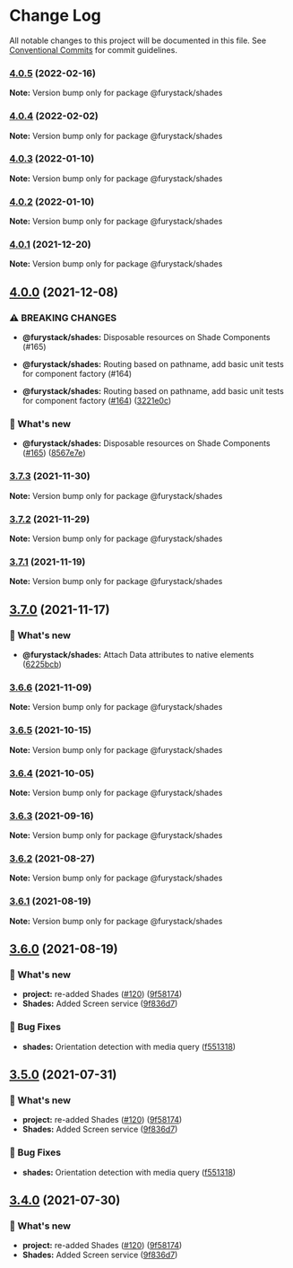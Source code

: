# Change Log

All notable changes to this project will be documented in this file.
See [Conventional Commits](https://conventionalcommits.org) for commit guidelines.

### [4.0.5](https://github.com/furystack/furystack/compare/@furystack/shades@4.0.4...@furystack/shades@4.0.5) (2022-02-16)

**Note:** Version bump only for package @furystack/shades

### [4.0.4](https://github.com/furystack/furystack/compare/@furystack/shades@4.0.3...@furystack/shades@4.0.4) (2022-02-02)

**Note:** Version bump only for package @furystack/shades

### [4.0.3](https://github.com/furystack/furystack/compare/@furystack/shades@4.0.1...@furystack/shades@4.0.3) (2022-01-10)

**Note:** Version bump only for package @furystack/shades

### [4.0.2](https://github.com/furystack/furystack/compare/@furystack/shades@4.0.1...@furystack/shades@4.0.2) (2022-01-10)

**Note:** Version bump only for package @furystack/shades

### [4.0.1](https://github.com/furystack/furystack/compare/@furystack/shades@4.0.0...@furystack/shades@4.0.1) (2021-12-20)

**Note:** Version bump only for package @furystack/shades

## [4.0.0](https://github.com/furystack/furystack/compare/@furystack/shades@3.7.3...@furystack/shades@4.0.0) (2021-12-08)

### ⚠ BREAKING CHANGES

- **@furystack/shades:** Disposable resources on Shade Components (#165)
- **@furystack/shades:** Routing based on pathname, add basic unit tests for component factory (#164)

- **@furystack/shades:** Routing based on pathname, add basic unit tests for component factory ([#164](https://github.com/furystack/furystack/issues/164)) ([3221e0c](https://github.com/furystack/furystack/commit/3221e0ce60d3532b6e5f570db64d211e479673ec))

### 🚀 What's new

- **@furystack/shades:** Disposable resources on Shade Components ([#165](https://github.com/furystack/furystack/issues/165)) ([8567e7e](https://github.com/furystack/furystack/commit/8567e7e2e01cec232a5f4448dfc0833c1f183229))

### [3.7.3](https://github.com/furystack/furystack/compare/@furystack/shades@3.7.2...@furystack/shades@3.7.3) (2021-11-30)

**Note:** Version bump only for package @furystack/shades

### [3.7.2](https://github.com/furystack/furystack/compare/@furystack/shades@3.7.1...@furystack/shades@3.7.2) (2021-11-29)

**Note:** Version bump only for package @furystack/shades

### [3.7.1](https://github.com/furystack/furystack/compare/@furystack/shades@3.7.0...@furystack/shades@3.7.1) (2021-11-19)

**Note:** Version bump only for package @furystack/shades

## [3.7.0](https://github.com/furystack/furystack/compare/@furystack/shades@3.6.6...@furystack/shades@3.7.0) (2021-11-17)

### 🚀 What's new

- **@furystack/shades:** Attach Data attributes to native elements ([6225bcb](https://github.com/furystack/furystack/commit/6225bcb0cb6fd311f6761317a86d4d0e5b30bb3e))

### [3.6.6](https://github.com/furystack/furystack/compare/@furystack/shades@3.6.5...@furystack/shades@3.6.6) (2021-11-09)

**Note:** Version bump only for package @furystack/shades

### [3.6.5](https://github.com/furystack/furystack/compare/@furystack/shades@3.6.4...@furystack/shades@3.6.5) (2021-10-15)

**Note:** Version bump only for package @furystack/shades

### [3.6.4](https://github.com/furystack/furystack/compare/@furystack/shades@3.6.3...@furystack/shades@3.6.4) (2021-10-05)

**Note:** Version bump only for package @furystack/shades

### [3.6.3](https://github.com/furystack/furystack/compare/@furystack/shades@3.6.2...@furystack/shades@3.6.3) (2021-09-16)

**Note:** Version bump only for package @furystack/shades

### [3.6.2](https://github.com/furystack/furystack/compare/@furystack/shades@3.6.1...@furystack/shades@3.6.2) (2021-08-27)

**Note:** Version bump only for package @furystack/shades

### [3.6.1](https://github.com/furystack/furystack/compare/@furystack/shades@3.6.0...@furystack/shades@3.6.1) (2021-08-19)

**Note:** Version bump only for package @furystack/shades

## [3.6.0](https://github.com/furystack/furystack/compare/@furystack/shades@3.2.10...@furystack/shades@3.6.0) (2021-08-19)

### 🚀 What's new

- **project:** re-added Shades ([#120](https://github.com/furystack/furystack/issues/120)) ([9f58174](https://github.com/furystack/furystack/commit/9f58174b3762fd4e4106f48215a72ec295cf2553))
- **Shades:** Added Screen service ([9f836d7](https://github.com/furystack/furystack/commit/9f836d7af4df38f067b387f8755dac8b7a0c98e2))

### 🐛 Bug Fixes

- **shades:** Orientation detection with media query ([f551318](https://github.com/furystack/furystack/commit/f5513183560a351ff1a3fd93353c42968543b88c))

## [3.5.0](https://github.com/furystack/furystack/compare/@furystack/shades@3.2.10...@furystack/shades@3.5.0) (2021-07-31)

### 🚀 What's new

- **project:** re-added Shades ([#120](https://github.com/furystack/furystack/issues/120)) ([9f58174](https://github.com/furystack/furystack/commit/9f58174b3762fd4e4106f48215a72ec295cf2553))
- **Shades:** Added Screen service ([9f836d7](https://github.com/furystack/furystack/commit/9f836d7af4df38f067b387f8755dac8b7a0c98e2))

### 🐛 Bug Fixes

- **shades:** Orientation detection with media query ([f551318](https://github.com/furystack/furystack/commit/f5513183560a351ff1a3fd93353c42968543b88c))

## [3.4.0](https://github.com/furystack/furystack/compare/@furystack/shades@3.2.10...@furystack/shades@3.4.0) (2021-07-30)

### 🚀 What's new

- **project:** re-added Shades ([#120](https://github.com/furystack/furystack/issues/120)) ([9f58174](https://github.com/furystack/furystack/commit/9f58174b3762fd4e4106f48215a72ec295cf2553))
- **Shades:** Added Screen service ([9f836d7](https://github.com/furystack/furystack/commit/9f836d7af4df38f067b387f8755dac8b7a0c98e2))
